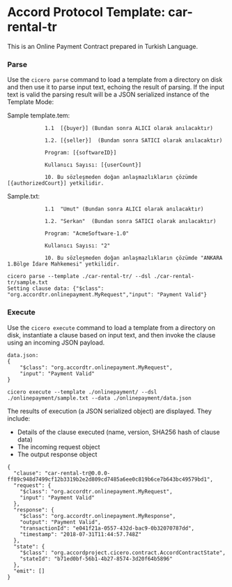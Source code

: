 
# Accord Protocol Template: car-rental-tr

This is an Online Payment Contract prepared in Turkish Language.

### Parse
Use the `cicero parse` command to load a template from a directory on disk and then use it to parse input text, echoing the result of parsing. If the input text is valid the parsing result will be a JSON serialized instance of the Template Mode:

Sample template.tem:

```
            1.1  [{buyer}] (Bundan sonra ALICI olarak anılacaktır)

            1.2. [{seller}]  (Bundan sonra SATICI olarak anılacaktır)

            Program: [{softwareID}]          

            Kullanıcı Sayısı: [{userCount}]

            10. Bu sözleşmeden doğan anlaşmazlıkların çözümde [{authorizedCourt}] yetkilidir.
```

Sample.txt:

```
            1.1  "Umut" (Bundan sonra ALICI olarak anılacaktır)

            1.2. "Serkan"  (Bundan sonra SATICI olarak anılacaktır)

            Program: "AcmeSoftware-1.0"          

            Kullanıcı Sayısı: "2" 

            10. Bu sözleşmeden doğan anlaşmazlıkların çözümde "ANKARA 1.Bölge İdare Mahkemesi" yetkilidir.
```

```
cicero parse --template ./car-rental-tr/ --dsl ./car-rental-tr/sample.txt
Setting clause data: {"$class": "org.accordtr.onlinepayment.MyRequest","input": "Payment Valid"}
```

### Execute
Use the `cicero execute` command to load a template from a directory on disk, instantiate a clause based on input text, and then invoke the clause using an incoming JSON payload.

```
data.json:
{
    "$class": "org.accordtr.onlinepayment.MyRequest",
    "input": "Payment Valid"
}
```

```
cicero execute --template ./onlinepayment/ --dsl ./onlinepayment/sample.txt --data ./onlinepayment/data.json 
```

The results of execution (a JSON serialized object) are displayed. They include:
* Details of the clause executed (name, version, SHA256 hash of clause data)
* The incoming request object
* The output response object

```
{
  "clause": "car-rental-tr@0.0.0-ff89c948d7499cf12b3319b2e2d809cd7485a6ee0c819b6ce7b643bc49579bd1",
  "request": {
    "$class": "org.accordtr.onlinepayment.MyRequest",
    "input": "Payment Valid"
  },
  "response": {
    "$class": "org.accordtr.onlinepayment.MyResponse",
    "output": "Payment Valid",
    "transactionId": "e041f21a-0557-432d-bac9-0b32070787dd",
    "timestamp": "2018-07-31T11:44:57.748Z"
  },
  "state": {
    "$class": "org.accordproject.cicero.contract.AccordContractState",
    "stateId": "b71ed0bf-56b1-4b27-8574-3d20f64b5896"
  },
  "emit": []
}
```